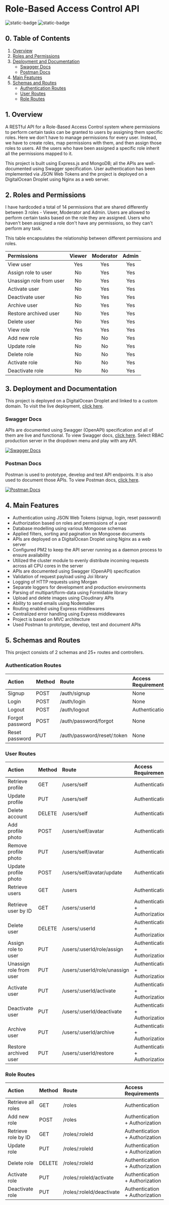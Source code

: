# Role-Based Access Control API

![static-badge](https://img.shields.io/badge/built_with-love-red?style=for-the-badge)
![static-badge](https://img.shields.io/badge/status-success-limegreen?style=for-the-badge)

## 0. Table of Contents

1. [Overview](#1-overview)
2. [Roles and Permissions](#2-roles-and-permissions)
3. [Deployment and Documentation](#3-deployment-and-documentation)
   - [Swagger Docs](#swagger-docs)
   - [Postman Docs](#postman-docs)
4. [Main Features](#4-main-features)
5. [Schemas and Routes](#5-schemas-and-routes)
   - [Authentication Routes](#authentication-routes)
   - [User Routes](#user-routes)
   - [Role Routes](#role-routes)

## 1. Overview

A RESTful API for a Role-Based Access Control system where permissions to perform certain tasks can be granted to users by assigning them specific roles. Here we don't have to manage permissions for every user. Instead, we have to create roles, map permissions with them, and then assign those roles to users. All the users who have been assigned a specific role inherit all the permissions mapped to it.

This project is built using Express.js and MongoDB; all the APIs are well-documented using Swagger specification. User authentication has been implemented via JSON Web Tokens and the project is deployed on a DigitalOcean Droplet using Nginx as a web server.

## 2. Roles and Permissions

I have hardcoded a total of 14 permissions that are shared differently between 3 roles - Viewer, Moderator and Admin. Users are allowed to perform certain tasks based on the role they are assigned. Users who haven't been assigned a role don't have any permissions, so they can't perform any task.

This table encapsulates the relationship between different permissions and roles.

| Permissions             | Viewer | Moderator | Admin |
| :---------------------- | :----: | :-------: | :---: |
| View user               |  Yes   |    Yes    |  Yes  |
| Assign role to user     |   No   |    Yes    |  Yes  |
| Unassign role from user |   No   |    Yes    |  Yes  |
| Activate user           |   No   |    Yes    |  Yes  |
| Deactivate user         |   No   |    Yes    |  Yes  |
| Archive user            |   No   |    Yes    |  Yes  |
| Restore archived user   |   No   |    Yes    |  Yes  |
| Delete user             |   No   |    Yes    |  Yes  |
| View role               |  Yes   |    Yes    |  Yes  |
| Add new role            |   No   |    No     |  Yes  |
| Update role             |   No   |    No     |  Yes  |
| Delete role             |   No   |    No     |  Yes  |
| Activate role           |   No   |    No     |  Yes  |
| Deactivate role         |   No   |    No     |  Yes  |

## 3. Deployment and Documentation

This project is deployed on a DigitalOcean Droplet and linked to a custom domain. To visit the live deployment, [click here](http://api.rbac.shubhampurwar.in).

### Swagger Docs

APIs are documented using Swagger (OpenAPI) specification and all of them are live and functional. To view Swagger docs, [click here](http://api.rbac.shubhampurwar.in/docs/swagger). Select RBAC production server in the dropdown menu and play with any API.

[![Swagger Docs](./media/swagger-docs.png)](http://api.rbac.shubhampurwar.in/docs/swagger)

### Postman Docs

Postman is used to prototype, develop and test API endpoints. It is also used to document those APIs. To view Postman docs, [click here](https://documenter.getpostman.com/view/24544020/2sAYQcFAqF).

[![Postman Docs](./media/postman-docs.png)](https://documenter.getpostman.com/view/24544020/2sAYQcFAqF)

## 4. Main Features

- Authentication using JSON Web Tokens (signup, login, reset password)
- Authorization based on roles and permissions of a user
- Database modelling using various Mongoose schemas
- Applied filters, sorting and pagination on Mongoose documents
- APIs are deployed on a DigitalOcean Droplet using Nginx as a web server
- Configured PM2 to keep the API server running as a daemon process to ensure availability
- Utilized the cluster module to evenly distribute incoming requests across all CPU cores in the server
- APIs are documented using Swagger (OpenAPI) specification
- Validation of request payload using Joi library
- Logging of HTTP requests using Morgan
- Separate loggers for development and production environments
- Parsing of multipart/form-data using Formidable library
- Upload and delete images using Cloudinary APIs
- Ability to send emails using Nodemailer
- Routing enabled using Express middlewares
- Centralized error handling using Express middlewares
- Project is based on MVC architecture
- Used Postman to prototype, develop, test and document APIs

## 5. Schemas and Routes

This project consists of 2 schemas and 25+ routes and controllers.

### Authentication Routes

| Action          | Method | Route                       | Access Requirements |
| :-------------- | :----- | :-------------------------- | :------------------ |
| Signup          | POST   | /auth/signup                | None                |
| Login           | POST   | /auth/login                 | None                |
| Logout          | POST   | /auth/logout                | Authentication      |
| Forgot password | POST   | /auth/password/forgot       | None                |
| Reset password  | PUT    | /auth/password/reset/:token | None                |

### User Routes

| Action                  | Method | Route                        | Access Requirements            |
| :---------------------- | :----- | :--------------------------- | :----------------------------- |
| Retrieve profile        | GET    | /users/self                  | Authentication                 |
| Update profile          | PUT    | /users/self                  | Authentication                 |
| Delete account          | DELETE | /users/self                  | Authentication                 |
| Add profile photo       | POST   | /users/self/avatar           | Authentication                 |
| Remove profile photo    | PUT    | /users/self/avatar           | Authentication                 |
| Update profile photo    | POST   | /users/self/avatar/update    | Authentication                 |
| Retrieve users          | GET    | /users                       | Authentication                 |
| Retrieve user by ID     | GET    | /users/:userId               | Authentication + Authorization |
| Delete user             | DELETE | /users/:userId               | Authentication + Authorization |
| Assign role to user     | PUT    | /users/:userId/role/assign   | Authentication + Authorization |
| Unassign role from user | PUT    | /users/:userId/role/unassign | Authentication + Authorization |
| Activate user           | PUT    | /users/:userId/activate      | Authentication + Authorization |
| Deactivate user         | PUT    | /users/:userId/deactivate    | Authentication + Authorization |
| Archive user            | PUT    | /users/:userId/archive       | Authentication + Authorization |
| Restore archived user   | PUT    | /users/:userId/restore       | Authentication + Authorization |

### Role Routes

| Action              | Method | Route                     | Access Requirements            |
| :------------------ | :----- | :------------------------ | :----------------------------- |
| Retrieve all roles  | GET    | /roles                    | Authentication                 |
| Add new role        | POST   | /roles                    | Authentication + Authorization |
| Retrieve role by ID | GET    | /roles/:roleId            | Authentication + Authorization |
| Update role         | PUT    | /roles/:roleId            | Authentication + Authorization |
| Delete role         | DELETE | /roles/:roleId            | Authentication + Authorization |
| Activate role       | PUT    | /roles/:roleId/activate   | Authentication + Authorization |
| Deactivate role     | PUT    | /roles/:roleId/deactivate | Authentication + Authorization |
